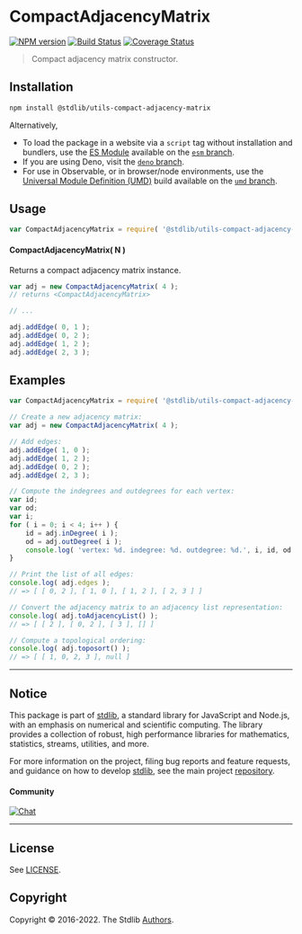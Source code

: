 <!--

@license Apache-2.0

Copyright (c) 2021 The Stdlib Authors.

Licensed under the Apache License, Version 2.0 (the "License");
you may not use this file except in compliance with the License.
You may obtain a copy of the License at

   http://www.apache.org/licenses/LICENSE-2.0

Unless required by applicable law or agreed to in writing, software
distributed under the License is distributed on an "AS IS" BASIS,
WITHOUT WARRANTIES OR CONDITIONS OF ANY KIND, either express or implied.
See the License for the specific language governing permissions and
limitations under the License.

-->

# CompactAdjacencyMatrix

[![NPM version][npm-image]][npm-url] [![Build Status][test-image]][test-url] [![Coverage Status][coverage-image]][coverage-url] <!-- [![dependencies][dependencies-image]][dependencies-url] -->

> Compact adjacency matrix constructor.

<section class="installation">

## Installation

```bash
npm install @stdlib/utils-compact-adjacency-matrix
```

Alternatively,

-   To load the package in a website via a `script` tag without installation and bundlers, use the [ES Module][es-module] available on the [`esm` branch][esm-url].
-   If you are using Deno, visit the [`deno` branch][deno-url].
-   For use in Observable, or in browser/node environments, use the [Universal Module Definition (UMD)][umd] build available on the [`umd` branch][umd-url].

</section>

<section class="usage">

## Usage

```javascript
var CompactAdjacencyMatrix = require( '@stdlib/utils-compact-adjacency-matrix' );
```

#### CompactAdjacencyMatrix( N )

Returns a compact adjacency matrix instance.

```javascript
var adj = new CompactAdjacencyMatrix( 4 );
// returns <CompactAdjacencyMatrix>

// ...

adj.addEdge( 0, 1 );
adj.addEdge( 0, 2 );
adj.addEdge( 1, 2 );
adj.addEdge( 2, 3 );
```

</section>

<!-- /.usage -->

<section class="examples">

## Examples

<!-- eslint no-undef: "error" -->

```javascript
var CompactAdjacencyMatrix = require( '@stdlib/utils-compact-adjacency-matrix' );

// Create a new adjacency matrix:
var adj = new CompactAdjacencyMatrix( 4 );

// Add edges:
adj.addEdge( 1, 0 );
adj.addEdge( 1, 2 );
adj.addEdge( 0, 2 );
adj.addEdge( 2, 3 );

// Compute the indegrees and outdegrees for each vertex:
var id;
var od;
var i;
for ( i = 0; i < 4; i++ ) {
    id = adj.inDegree( i );
    od = adj.outDegree( i );
    console.log( 'vertex: %d. indegree: %d. outdegree: %d.', i, id, od );
}

// Print the list of all edges:
console.log( adj.edges );
// => [ [ 0, 2 ], [ 1, 0 ], [ 1, 2 ], [ 2, 3 ] ]

// Convert the adjacency matrix to an adjacency list representation:
console.log( adj.toAdjacencyList() );
// => [ [ 2 ], [ 0, 2 ], [ 3 ], [] ]

// Compute a topological ordering:
console.log( adj.toposort() );
// => [ [ 1, 0, 2, 3 ], null ]
```

</section>

<!-- /.examples -->

<!-- Section for related `stdlib` packages. Do not manually edit this section, as it is automatically populated. -->

<section class="related">

</section>

<!-- /.related -->

<!-- Section for all links. Make sure to keep an empty line after the `section` element and another before the `/section` close. -->


<section class="main-repo" >

* * *

## Notice

This package is part of [stdlib][stdlib], a standard library for JavaScript and Node.js, with an emphasis on numerical and scientific computing. The library provides a collection of robust, high performance libraries for mathematics, statistics, streams, utilities, and more.

For more information on the project, filing bug reports and feature requests, and guidance on how to develop [stdlib][stdlib], see the main project [repository][stdlib].

#### Community

[![Chat][chat-image]][chat-url]

---

## License

See [LICENSE][stdlib-license].


## Copyright

Copyright &copy; 2016-2022. The Stdlib [Authors][stdlib-authors].

</section>

<!-- /.stdlib -->

<!-- Section for all links. Make sure to keep an empty line after the `section` element and another before the `/section` close. -->

<section class="links">

[npm-image]: http://img.shields.io/npm/v/@stdlib/utils-compact-adjacency-matrix.svg
[npm-url]: https://npmjs.org/package/@stdlib/utils-compact-adjacency-matrix

[test-image]: https://github.com/stdlib-js/utils-compact-adjacency-matrix/actions/workflows/test.yml/badge.svg
[test-url]: https://github.com/stdlib-js/utils-compact-adjacency-matrix/actions/workflows/test.yml

[coverage-image]: https://img.shields.io/codecov/c/github/stdlib-js/utils-compact-adjacency-matrix/main.svg
[coverage-url]: https://codecov.io/github/stdlib-js/utils-compact-adjacency-matrix?branch=main

<!--

[dependencies-image]: https://img.shields.io/david/stdlib-js/utils-compact-adjacency-matrix.svg
[dependencies-url]: https://david-dm.org/stdlib-js/utils-compact-adjacency-matrix/main

-->

[umd]: https://github.com/umdjs/umd
[es-module]: https://developer.mozilla.org/en-US/docs/Web/JavaScript/Guide/Modules

[deno-url]: https://github.com/stdlib-js/utils-compact-adjacency-matrix/tree/deno
[umd-url]: https://github.com/stdlib-js/utils-compact-adjacency-matrix/tree/umd
[esm-url]: https://github.com/stdlib-js/utils-compact-adjacency-matrix/tree/esm

[chat-image]: https://img.shields.io/gitter/room/stdlib-js/stdlib.svg
[chat-url]: https://gitter.im/stdlib-js/stdlib/

[stdlib]: https://github.com/stdlib-js/stdlib

[stdlib-authors]: https://github.com/stdlib-js/stdlib/graphs/contributors

[stdlib-license]: https://raw.githubusercontent.com/stdlib-js/utils-compact-adjacency-matrix/main/LICENSE

</section>

<!-- /.links -->

